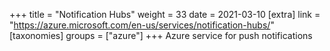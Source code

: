 +++
title = "Notification Hubs"
weight = 33
date = 2021-03-10
[extra]
link = "https://azure.microsoft.com/en-us/services/notification-hubs/"
[taxonomies]
groups = ["azure"]
+++
Azure service for push notifications


